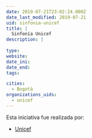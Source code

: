 ```yaml
---
date: 2019-07-21T23:02:24.000Z
date_last_modified: 2019-07-21
uid: sinfonia-unicef
title: |
  Sinfonía Unicef
description: |
  
type: 
website: 
date_ini: 
date_end: 
tags:

cities: 
  - Bogotá
organizations_uids:
  - unicef
---
```


Esta iniciativa fue realizada por:

- [Unicef](/organizaciones/unicef)
